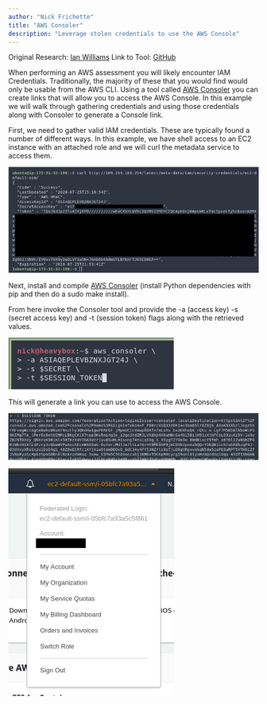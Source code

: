 ```yaml
---
author: "Nick Frichette"
title: "AWS Consoler"
description: "Leverage stolen credentials to use the AWS Console"
---
```

Original Research: [Ian Williams](https://blog.netspi.com/gaining-aws-console-access-via-api-keys/)
Link to Tool: [GitHub](https://github.com/NetSPI/aws_consoler)

When performing an AWS assessment you will likely encounter IAM Credentials. Traditionally, the majority of these that you would find would only be usable from the AWS CLI. Using a tool called [AWS Consoler](https://github.com/NetSPI/aws_consoler) you can create links that will allow you to access the AWS Console. In this example we will walk through gathering credentials and using those credentials along with Consoler to generate a Console link.

First, we need to gather valid IAM credentials. These are typically found a number of different ways. In this example, we have shell access to an EC2 instance with an attached role and we will curl the metadata service to access them.

![Stolen Credentials](/images/aws/persistence/aws_consoler/stolen_credentials.png)

Next, install and compile [AWS Consoler](https://github.com/NetSPI/aws_consoler) (install Python dependencies with pip and then do a sudo make install).

From here invoke the Consoler tool and provide the -a (access key) -s (secret access key) and -t (session token) flags along with the retrieved values.

![Command](/images/aws/persistence/aws_consoler/command.png)

This will generate a link you can use to access the AWS Console.

![link](/images/aws/persistence/aws_consoler/link.png)

![proof](/images/aws/persistence/aws_consoler/proof.png)
